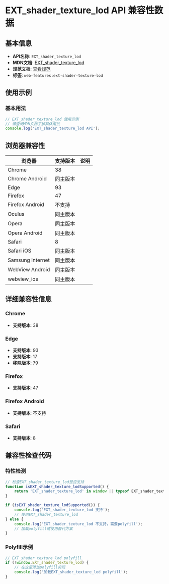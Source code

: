 # EXT_shader_texture_lod API 兼容性数据

## 基本信息

- **API名称**: `EXT_shader_texture_lod`
- **MDN文档**: [EXT_shader_texture_lod](https://developer.mozilla.org/docs/Web/API/EXT_shader_texture_lod)
- **规范文档**: [查看规范](https://registry.khronos.org/webgl/extensions/EXT_shader_texture_lod/)
- **标签**: `web-features:ext-shader-texture-lod`

## 使用示例

### 基本用法

```javascript
// EXT_shader_texture_lod 使用示例
// 请查阅MDN文档了解具体用法
console.log('EXT_shader_texture_lod API');
```

## 浏览器兼容性

| 浏览器 | 支持版本 | 说明 |
|--------|----------|------|
| Chrome | 38 |  |
| Chrome Android | 同主版本 |  |
| Edge | 93 |  |
| Firefox | 47 |  |
| Firefox Android | 不支持 |  |
| Oculus | 同主版本 |  |
| Opera | 同主版本 |  |
| Opera Android | 同主版本 |  |
| Safari | 8 |  |
| Safari iOS | 同主版本 |  |
| Samsung Internet | 同主版本 |  |
| WebView Android | 同主版本 |  |
| webview_ios | 同主版本 |  |

## 详细兼容性信息

### Chrome

- **支持版本**: 38

### Edge

- **支持版本**: 93
- **支持版本**: 17
- **移除版本**: 79

### Firefox

- **支持版本**: 47

### Firefox Android

- **支持版本**: 不支持

### Safari

- **支持版本**: 8

## 兼容性检查代码

### 特性检测

```javascript
// 检查EXT_shader_texture_lod是否支持
function isEXT_shader_texture_lodSupported() {
    return 'EXT_shader_texture_lod' in window || typeof EXT_shader_texture_lod !== 'undefined';
}

if (isEXT_shader_texture_lodSupported()) {
    console.log('EXT_shader_texture_lod 支持');
    // 使用EXT_shader_texture_lod
} else {
    console.log('EXT_shader_texture_lod 不支持，需要polyfill');
    // 加载polyfill或使用替代方案
}
```

### Polyfill示例

```javascript
// EXT_shader_texture_lod polyfill
if (!window.EXT_shader_texture_lod) {
    // 在这里添加polyfill实现
    console.log('加载EXT_shader_texture_lod polyfill');
}
```


